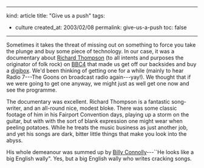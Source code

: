 -----
kind: article
title: "Give us a push"
tags:
- culture
created_at: 2003/02/08
permalink: give-us-a-push
toc: false
-----

<p>Sometimes it takes the threat of missing out on something to force you take the plunge and buy some piece of technology. In our case, it was a documentary about <a href="http://www.richardthompson-music.com/" title="Beesweb - the Official Richard Thompson website">Richard Thompson</a> (to all intents and purposes the originator of folk rock) on <a href="http://www.bbc.co.uk/bbcfour/" title="BBC Four">BBC4</a> that made us get off our backsides and buy a <a href="http://www.nokia.com/nokia/0,5184,3221,00.html" title="Nokia Mediamaster 221T">digibox</a>. We'd been thinking of getting one for a while (mainly to hear Radio 7---The Goons on broadcast radio again---yay!). We thought that if we were going to get one anyway, we might just as well get one now and see the programme.</p>

<p>The documentary was excellent. Richard Thompson is a fantastic song-writer, and an all-round nice, modest bloke. There was some classic footage of him in his Fairport Convention days, playing up a storm on the guitar, but with with the sort of blank expression one might wear when peeling potatoes. While he treats the music business as just another job, and yet his songs are dark, bitter little things that make you look into the abyss.</p>

<p>His whole demeanour was summed up by <a href="http://www.billyconnolly.com/" title="Billy Connolly">Billy Connolly</a>---``He looks like a big English wally". Yes, but a big English wally who writes cracking songs.</p>


